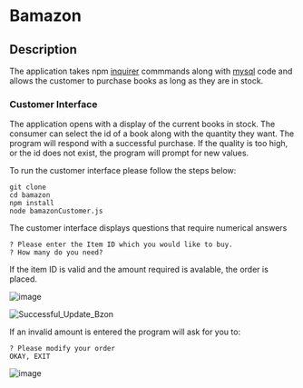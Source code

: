 # Bamazon

## Description
The application takes npm [inquirer](https://www.npmjs.com/package/inquirer) commmands along with [mysql](https://www.npmjs.com/package/mysql) code and allows the customer to purchase books as long as they are in stock.

### Customer Interface
The application opens with a display of the current books in stock.  The consumer can select the id of a book along with the quantity they want. The program will respond with a successful purchase. If the quality is too high, or the id does not exist, the program will prompt for new values.

To run the customer interface please follow the steps below:

	git clone 
	cd bamazon
	npm install
	node bamazonCustomer.js
	
The customer interface displays questions that require numerical answers 

	? Please enter the Item ID which you would like to buy. 
	? How many do you need? 

If the item ID is valid and the amount required is avalable, the order is placed.

![image](https://user-images.githubusercontent.com/46940564/56931298-85e87000-6aad-11e9-8691-65437f55b909.png)

![Successful_Update_Bzon](https://user-images.githubusercontent.com/46940564/56931455-1626b500-6aae-11e9-983f-bc574bfd51fc.gif)



If an invalid amount is entered the program will ask for you to:

	? Please modify your order
	OKAY, EXIT
	
![image](https://user-images.githubusercontent.com/46940564/56931302-884aca00-6aad-11e9-8138-2732fcbbf0e9.png)
	


